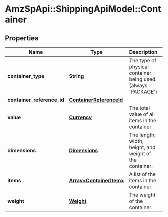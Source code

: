 # AmzSpApi::ShippingApiModel::Container

## Properties
Name | Type | Description | Notes
------------ | ------------- | ------------- | -------------
**container_type** | **String** | The type of physical container being used. (always &#39;PACKAGE&#39;) | [optional] 
**container_reference_id** | [**ContainerReferenceId**](ContainerReferenceId.md) |  | 
**value** | [**Currency**](Currency.md) | The total value of all items in the container. | 
**dimensions** | [**Dimensions**](Dimensions.md) | The length, width, height, and weight of the container. | 
**items** | [**Array&lt;ContainerItem&gt;**](ContainerItem.md) | A list of the items in the container. | 
**weight** | [**Weight**](Weight.md) | The weight of the container. | 


